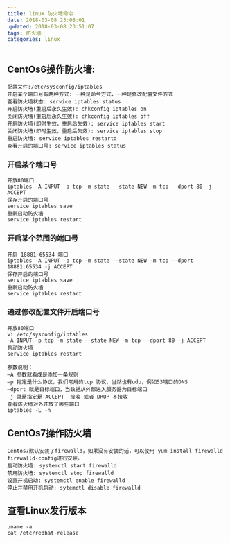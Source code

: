 ```yaml
---
title: linux 防火墙命令
date: 2018-03-08 23:08:01
updated: 2018-03-08 23:51:07
tags: 防火墙
categories: linux
---
```

## CentOs6操作防火墙:
    配置文件:/etc/sysconfig/iptables
    开启某个端口号有两种方式: 一种是命令方式，一种是修改配置文件方式
    查看防火墙状态: service iptables status
    开启防火墙(重启后永久生效): chkconfig iptables on
    关闭防火墙(重启后永久生效): chkconfig iptables off
    开启防火墙(即时生效，重启后失效): service iptables start
    关闭防火墙(即时生效，重启后失效): service iptables stop
    重启防火墙: service iptables restartd
    查看开启的端口号: service iptables status

   ### 开启某个端口号
    开放80端口
    iptables -A INPUT -p tcp -m state --state NEW -m tcp --dport 80 -j ACCEPT
    保存开启的端口号
    service iptables save
    重新启动防火墙
    service iptables restart

   ### 开启某个范围的端口号
    开启 18881~65534 端口
    iptables -A INPUT -p tcp -m state --state NEW -m tcp --dport 18881:65534 -j ACCEPT
    保存开启的端口号
    service iptables save
    重新启动防火墙
    service iptables restart

   ### 通过修改配置文件开启端口号
    开放80端口
    vi /etc/sysconfig/iptables
    -A INPUT -p tcp -m state --state NEW -m tcp --dport 80 -j ACCEPT
    启动防火墙
    service iptables restart

    参数说明：
    –A 参数就看成是添加一条规则
    –p 指定是什么协议，我们常用的tcp 协议，当然也有udp，例如53端口的DNS
    –dport 就是目标端口，当数据从外部进入服务器为目标端口
    –j 就是指定是 ACCEPT -接收 或者 DROP 不接收
    查看防火墙对外开放了哪些端口
    iptables -L -n
## CentOs7操作防火墙
    Centos7默认安装了firewalld，如果没有安装的话，可以使用 yum install firewalld firewalld-config进行安装。
    启动防火墙: systemctl start firewalld
    禁用防火墙: systemctl stop firewalld
    设置开机启动: systemctl enable firewalld
    停止并禁用开机启动: sytemctl disable firewalld
## 查看Linux发行版本
    uname -a
    cat /etc/redhat-release
